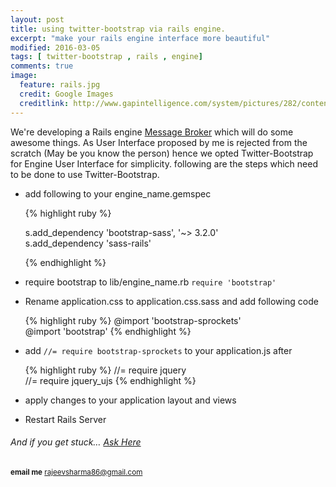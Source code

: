```yaml
---
layout: post
title: using twitter-bootstrap via rails engine. 
excerpt: "make your rails engine interface more beautiful"
modified: 2016-03-05
tags: [ twitter-bootstrap , rails , engine]
comments: true
image:
  feature: rails.jpg
  credit: Google Images
  creditlink: http://www.gapintelligence.com/system/pictures/282/content_love-ruby.jpg
---
```


We're developing a Rails engine [Message Broker](https://github.com/rajeevkannav/message_broker/) which will do some
awesome things. As User Interface proposed by me is rejected from the scratch (May be you know the person) hence we opted
Twitter-Bootstrap for Engine User Interface for simplicity. following are the steps which need to be done to use
Twitter-Bootstrap.


 * add following to your engine_name.gemspec
   
   {% highlight ruby %}
   
     s.add_dependency 'bootstrap-sass', '~> 3.2.0'        
     s.add_dependency 'sass-rails'
   
   {% endhighlight %}

 * require bootstrap to lib/engine_name.rb `require 'bootstrap'` 

 * Rename application.css to application.css.sass and add following code

   {% highlight ruby %}
        @import 'bootstrap-sprockets'        
        @import 'bootstrap'
   {% endhighlight %}

 * add `//= require bootstrap-sprockets` to your application.js after   

   {% highlight ruby %}
        //= require jquery        
        //= require jquery_ujs
   {% endhighlight %}
        
 * apply changes to your application layout and views 
  
 * Restart Rails Server 

######  And if you get stuck… [Ask Here](http://stackoverflow.com/)

<sup> <b>email me</b>  [rajeevsharma86@gmail.com](#myfootnote1)</sup>
